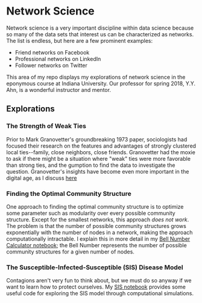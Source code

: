 # Network Science
Network science is a very important discipline within data science because so many of the data sets that interest us can be characterized as networks. The list is endless, but here are a few prominent examples:
* Friend networks on Facebook
* Professional networks on LinkedIn
* Follower networks on Twitter

This area of my repo displays my explorations of network science in the eponymous course at Indiana University. Our professor for spring 2018, Y.Y. Ahn, is a wonderful instructor and mentor. 

## Explorations

### The Strength of Weak Ties
Prior to Mark Granovetter's groundbreaking 1973 paper, sociologists had focused their research on the features and advantages of strongly clustered local ties--family, close neighbors, close friends. Granovetter had the moxie to ask if there might be a situation where "weak" ties were more favorable than strong ties, and the gumption to find the data to investigate the question. Granovetter's insights have become even more important in the digital age, as I discuss [here](https://github.com/chrisfalter/DataScience/blob/master/NetworkScience/The%20Strength%20of%20Weak%20Ties.md)

### Finding the Optimal Community Structure
One approach to finding the optimal community structure is to optimize some parameter such as modularity over every possible community structure. Except for the smallest networks, this approach _does not work_. The problem is that the number of possible community structures grows exponentially with the number of nodes in a network, making the approach computationally intractable. I explain this in more detail in my [Bell Number Calculator notebook](https://github.com/chrisfalter/DataScience/blob/master/NetworkScience/Bell_Number_Calculator.ipynb); the Bell Number represents the number of possible community structures for a given number of nodes.

### The Susceptible-Infected-Susceptible (SIS) Disease Model
Contagions aren't very fun to think about, but we must do so anyway if we want to learn how to protect ourselves. My [SIS notebook](https://github.com/chrisfalter/DataScience/blob/master/NetworkScience/SIS.ipynb) provides some useful code for exploring the SIS model through computational simulations.
